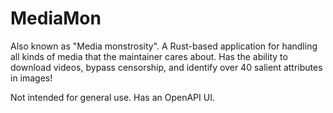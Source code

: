# MediaMon
Also known as "Media monstrosity". A Rust-based application for handling all kinds of media that the maintainer cares about. Has the ability to download videos, bypass censorship, and identify over 40 salient attributes in images!

Not intended for general use.
Has an OpenAPI UI.
